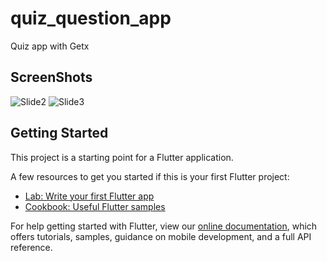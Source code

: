 # quiz_question_app

Quiz app with Getx

## ScreenShots
![Slide2](https://user-images.githubusercontent.com/26098900/134786156-b41c05ff-9737-441c-bcbe-6882ccaad33d.PNG)
![Slide3](https://user-images.githubusercontent.com/26098900/134786157-6a99ab57-4fa1-4799-8f1e-099fd3a339a6.PNG)

## Getting Started

This project is a starting point for a Flutter application.

A few resources to get you started if this is your first Flutter project:

- [Lab: Write your first Flutter app](https://flutter.dev/docs/get-started/codelab)
- [Cookbook: Useful Flutter samples](https://flutter.dev/docs/cookbook)

For help getting started with Flutter, view our
[online documentation](https://flutter.dev/docs), which offers tutorials,
samples, guidance on mobile development, and a full API reference.
